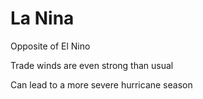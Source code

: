 # La Nina

Opposite of El Nino

Trade winds are even strong than usual

Can lead to a more severe hurricane season

